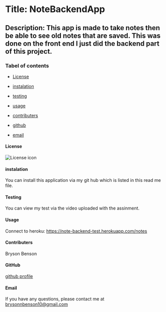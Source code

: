 
# Title: NoteBackendApp

## Description: This app is made to take notes then be able to see old notes that are saved. This was done on the front end I just did the backend part of this project.

### Tabel of contents

* [License](#license)

* [instalation](#instalation)

* [testing](#testing)

* [usage](#usage)

* [contributers](#contributers)

* [github](#github)

* [email](#email)

#### License
![License icon](https://img.shields.io/badge/license-NONE-blue.svg)

#### instalation
You can install this application via my git hub which is listed in this read me file.

#### Testing
You can view my test via the video uploaded with the assinment.

#### Usage
Connect to heroku: https://note-backend-test.herokuapp.com/notes

#### Contributers
Bryson Benson

#### GitHub
[github profile](https://github.com/Firm-Tofu10)

#### Email
If you have any questions, please contact me at brysonnbenson10@gmail.com

